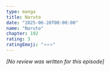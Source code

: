 ```yaml
---
type: manga
title: Naruto
date: "2025-06-20T00:00:00"
name: "Naruto"
chapter: 192
rating: 3
ratingEmoji: "⭐️⭐️⭐️"
---
```


_[No review was written for this episode]_